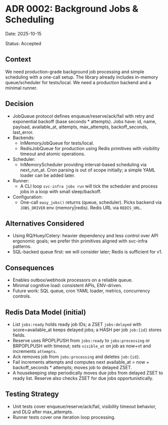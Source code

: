 # ADR 0002: Background Jobs & Scheduling

Date: 2025-10-15

Status: Accepted

## Context
We need production-grade background job processing and simple scheduling with a one-call setup. The library already includes in-memory queue/scheduler for tests/local. We need a production backend and a minimal runner.

## Decision
- JobQueue protocol defines enqueue/reserve/ack/fail with retry and exponential backoff (base seconds * attempts). Jobs have: id, name, payload, available_at, attempts, max_attempts, backoff_seconds, last_error.
- Backends:
  - InMemoryJobQueue for tests/local.
  - RedisJobQueue for production using Redis primitives with visibility timeout and atomic operations.
- Scheduler:
  - InMemoryScheduler providing interval-based scheduling via next_run_at. Cron parsing is out of scope initially; a simple YAML loader can be added later.
- Runner:
  - A CLI loop `svc-infra jobs run` will tick the scheduler and process jobs in a loop with small sleep/backoff.
- Configuration:
  - One-call `easy_jobs()` returns (queue, scheduler). Picks backend via `JOBS_DRIVER` env (memory|redis). Redis URL via `REDIS_URL`.

## Alternatives Considered
- Using RQ/Huey/Celery: heavier dependency and less control over API ergonomic goals; we prefer thin primitives aligned with svc-infra patterns.
- SQL-backed queue first: we will consider later; Redis is sufficient for v1.

## Consequences
- Enables outbox/webhook processors on a reliable queue.
- Minimal cognitive load: consistent APIs, ENV-driven.
- Future work: SQL queue, cron YAML loader, metrics, concurrency controls.

## Redis Data Model (initial)
- List `jobs:ready` holds ready job IDs; a ZSET `jobs:delayed` with score=available_at keeps delayed jobs; a HASH per job `job:{id}` stores fields.
- Reserve uses RPOPLPUSH from `jobs:ready` to `jobs:processing` or BRPOPLPUSH with timeout; sets `visible_at` on job as now+vt and increments `attempts`.
- Ack removes job from `jobs:processing` and deletes `job:{id}`.
- Fail increments attempts and computes next available_at = now + backoff_seconds * attempts; moves job to delayed ZSET.
- A housekeeping step periodically moves due jobs from delayed ZSET to ready list. Reserve also checks ZSET for due jobs opportunistically.

## Testing Strategy
- Unit tests cover enqueue/reserve/ack/fail, visibility timeout behavior, and DLQ after max_attempts.
- Runner tests cover one iteration loop processing.
